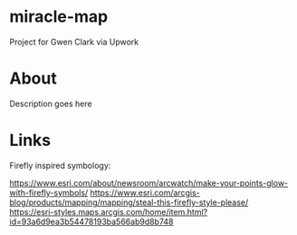 # miracle-map
 Project for Gwen Clark via Upwork
 
# About

Description goes here

# Links

Firefly inspired symbology:

https://www.esri.com/about/newsroom/arcwatch/make-your-points-glow-with-firefly-symbols/
https://www.esri.com/arcgis-blog/products/mapping/mapping/steal-this-firefly-style-please/
https://esri-styles.maps.arcgis.com/home/item.html?id=93a6d9ea3b54478193ba566ab9d8b748